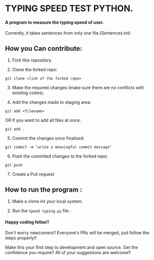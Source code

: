 # TYPING SPEED TEST PYTHON.

#### A program to measure the typing speed of user.
Currently, it takes sentences from only one file.(Sentences.txt)

## How you Can contribute:

1. Fork this repository.

2. Clone the forked repo:
```console
git clone <link of the forked repo>
```

3. Make the required changes (make sure there are no conflicts with existing codes).

4. Add the changes made to staging area:
```console
git add <filename>
```
OR if you want to add all files at once:
```console
git add . 
```
5. Commit the changes once finalized:
```console
git commit -m "write a meaningful commit message"
```
6. Push the commited changes to the forked repo:
```console
git push
```
7. Create a Pull request

## How to run the program :
1. Make a clone int your local system.

2. Run the `Speed typing.py` file .

#### Happy coding fellas!!
Don't worry newcomers!! Everyone's PRs will be merged, just follow the steps properly!!

Make this your first step to development and open source. Get the confidence you require!!
All of your suggestions are welcome!!
